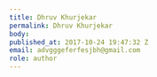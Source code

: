 ```yaml
---
title: Dhruv Khurjekar
permalink: Dhruv Khurjekar
body: 
published_at: 2017-10-24 19:47:32 Z
email: advgggeferfesjbh@gmail.com
role: author
---
```


